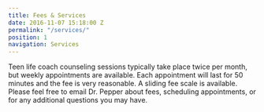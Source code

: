 ```yaml
---
title: Fees & Services
date: 2016-11-07 15:18:00 Z
permalink: "/services/"
position: 1
navigation: Services
---
```


Teen life coach counseling sessions typically take place twice per month, but weekly appointments are available. Each appointment will last for 50 minutes and the fee is very reasonable. A sliding fee scale is available. Please feel free to email Dr. Pepper about fees, scheduling appointments, or for any additional questions you may have.